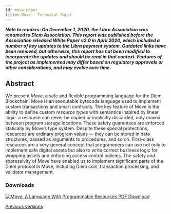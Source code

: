 ```yaml
---
id: move-paper
title: Move - Technical Paper
---
```


***Note to readers: On December 1, 2020, the Libra Association was renamed to Diem Association. This report was published before the Association released White Paper v2.0 in April 2020, which included a number of key updates to the Libra payment system. Outdated links have been removed, but otherwise, this report has not been modified to incorporate the updates and should be read in that context. Features of the project as implemented may differ based on regulatory approvals or other considerations, and may evolve over time.***

## Abstract

We present _Move_, a safe and flexible programming language for the Diem Blockchain. Move is an executable bytecode language used to implement custom transactions and smart contracts. The key feature of Move is the ability to define custom _resource types_ with semantics inspired by linear logic: a resource can never be copied or implicitly discarded, only moved between program storage locations. These safety guarantees are enforced statically by Move’s type system. Despite these special protections, resources are ordinary program values — they can be stored in data structures, passed as arguments to procedures, and so on. First-class resources are a very general concept that programmers can use not only to implement safe digital assets but also to write correct business logic for wrapping assets and enforcing access control policies. The safety and expressivity of Move have enabled us to implement significant parts of the Diem protocol in Move, including Diem coin, transaction processing, and validator management.

### Downloads

<p>
  <a href="/papers/diem-move-a-language-with-programmable-resources/2020-05-26.pdf" target="_blank">
    <img className="deep-dive-image" src="/img/docs/diem-move-paper.png" alt="Move: A Language With Programmable Resources PDF Download" />
  </a>
</p>

<a href="/papers">Previous versions</a>
